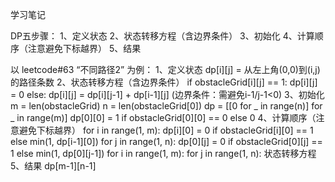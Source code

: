学习笔记

DP五步骤：
1、定义状态
2、状态转移方程（含边界条件）
3、初始化
4、计算顺序（注意避免下标越界）
5、结果

以 leetcode#63 “不同路径2” 为例：
1、定义状态
    dp[i][j] = 从左上角(0,0)到(i,j)的路径条数
2、状态转移方程（含边界条件）
    if obstacleGrid[i][j] == 1:
        dp[i][j] = 0
    else:
        dp[i][j] = dp[i][j-1] + dp[i-1][j]
    (边界条件：需避免i-1/j-1<0)
3、初始化
    m = len(obstacleGrid)
    n = len(obstacleGrid[0])
    dp = [[0 for _ in range(n)] for _ in range(m)]
    dp[0][0] = 1 if obstacleGrid[0][0] == 0 else 0
4、计算顺序（注意避免下标越界）
    for i in range(1, m):
        dp[i][0] = 0 if obstacleGrid[i][0] == 1 else min(1, dp[i-1][0])
    for j in range(1, n):
        dp[0][j] = 0 if obstacleGrid[0][j] == 1 else min(1, dp[0][j-1])
    for i in range(1, m):
        for j in range(1, n):
            状态转移方程
5、结果
    dp[m-1][n-1]

